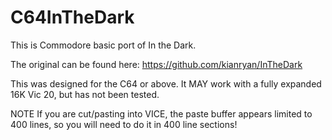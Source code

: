 # C64InTheDark
This is Commodore basic port of In the Dark.

The original can be found here:
https://github.com/kianryan/InTheDark

This was designed for the C64 or above.  It MAY work with a fully expanded 16K Vic 20, but has not been tested.

NOTE
If you are cut/pasting into VICE, the paste buffer appears limited to 400 lines, so you will need to do it in 400 line sections!